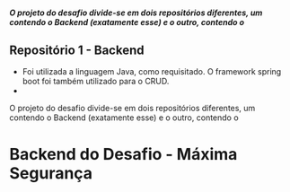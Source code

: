 ##### O projeto do desafio divide-se em dois repositórios diferentes, um contendo o Backend (exatamente esse) e o outro, contendo o 


## Repositório 1 - Backend

- Foi utilizada a linguagem Java, como requisitado. O framework spring boot foi também utilizado para o CRUD.
- 

O projeto do desafio divide-se em dois repositórios diferentes, um contendo o Backend (exatamente esse) e o outro, contendo o 

# Backend do Desafio - Máxima Segurança

